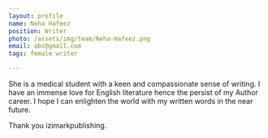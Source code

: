 ```yaml
---
layout: profile
name: Neha Hafeez
position: Writer
photo: /assets/img/team/Neha-Hafeez.png
email: abc@gmail.com
tags: female writer

---
```

She is a medical student with a keen and compassionate sense of writing. I have an immense love for English literature hence the persist of my Author career. I hope I can enlighten the world with my written words in the near future.

Thank you izimarkpublishing.



